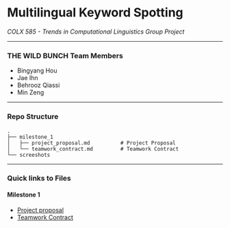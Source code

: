 # Multilingual Keyword Spotting

_COLX 585 - Trends in Computational Linguistics Group Project_

----

### THE WILD BUNCH Team Members 

- Bingyang Hou 
- Jae Ihn
- Behrooz Qiassi
- Min Zeng

-----

### Repo Structure

```
.
├── milestone_1
│   ├── project_proposal.md          # Project Proposal 
│   └── teamwork_contract.md         # Teamwork Contract
└── screeshots                      
```

-----

### Quick links to Files 

#### Milestone 1

- [Project proposal](https://github.ubc.ca/jaeihn/COLX_585_The-Wild-Bunch/blob/main/milestone_1/project_proposal.md)
- [Teamwork Contract](https://github.ubc.ca/jaeihn/COLX_585_The-Wild-Bunch/blob/main/milestone_1/teamwork_contract.md)
